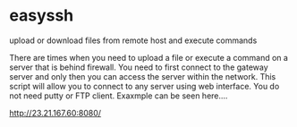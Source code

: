 # easyssh
upload or download files from remote host and execute commands

There are times when you need to upload a file or execute a command on a server that is behind firewall. 
You need to first connect to the gateway server and only then you can access the server within the network.
This script will allow you to connect to any server using web interface. You do not need putty or FTP client.
Exaxmple can be seen here....

http://23.21.167.60:8080/

